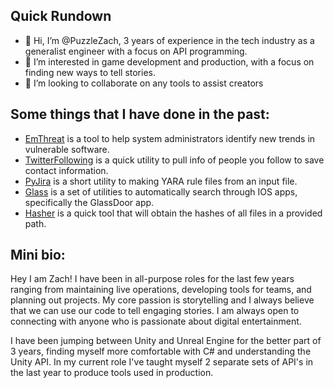 ## Quick Rundown
- 👋 Hi, I’m @PuzzleZach, 3 years of experience in the tech industry as a generalist engineer with a focus on API programming.
- 👀 I’m interested in game development and production,  with a focus on finding new ways to tell stories. 
- 💞️ I’m looking to collaborate on any tools to assist creators

## Some things that I have done in the past:
- [EmThreat](https://github.com/PuzzleZach/EmThreat) is a tool to help system administrators identify new trends in vulnerable software. 
- [TwitterFollowing](https://github.com/PuzzleZach/TwitterFollowing) is a quick utility to pull info of people you follow to save contact information.
- [PyJira](https://github.com/PuzzleZach/PyJira) is a short utility to making YARA rule files from an input file.
- [Glass](https://github.com/PuzzleZach/lookingglass) is a set of utilities to automatically search through IOS apps, specifically the GlassDoor app.
- [Hasher](https://github.com/PuzzleZach/hasher) is a quick tool that will obtain the hashes of all files in a provided path.

## Mini bio:

Hey I am Zach! I have been in all-purpose roles for the last few years ranging from maintaining live operations, developing tools for teams, and planning out projects. My core passion is storytelling and I always believe that we can use our code to tell engaging stories. I am always open to connecting with anyone who is passionate about digital entertainment.

I have been jumping between Unity and Unreal Engine for the better part of 3 years, finding myself more comfortable with C# and understanding the Unity API. In my current role I've taught myself 2 separate sets of API's in the last year to produce tools used in production. 
